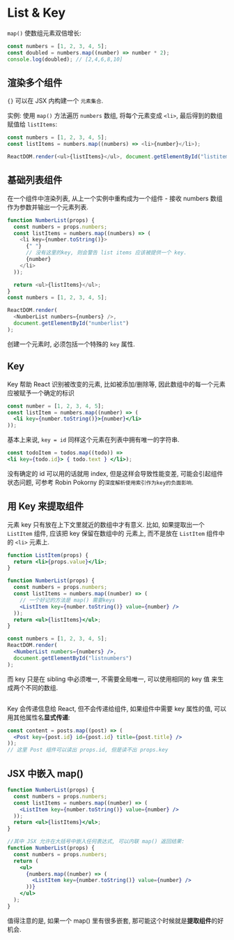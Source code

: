 # List & Key

`map()` 使数组元素双倍增长:

```js
const numbers = [1, 2, 3, 4, 5];
const doubled = numbers.map((number) => number * 2);
console.log(doubled); // [2,4,6,8,10]
```

## 渲染多个组件

`{}` 可以在 JSX 内构建一个 `元素集合`.

实例: 使用 `map()` 方法遍历 `numbers` 数组, 将每个元素变成 `<li>`, 最后得到的数组赋值给 `listItems`:

```js
const numbers = [1, 2, 3, 4, 5];
const listItems = numbers.map((numbers) => <li>{number}</li>);

ReactDOM.render(<ul>{listItems}</ul>, document.getElementById("listitems"));
```

## 基础列表组件

在一个组件中渲染列表, 从上一个实例中重构成为一个组件 - 接收 numbers 数组作为参数并输出一个元素列表.

```js
function NumberList(props) {
  const numbers = props.numbers;
  const listItems = numbers.map((numbers) => (
    <li key={number.toString()}>
      {" "}
      // 没有这里的key, 则会警告 list items 应该被提供一个 key.
      {number}
    </li>
  ));

  return <ul>{listItems}</ul>;
}
const numbers = [1, 2, 3, 4, 5];

ReactDOM.render(
  <NumberList numbers={numbers} />,
  document.getElementById("numberlist")
);
```

创建一个元素时, 必须包括一个特殊的 `key` 属性.

## Key

Key 帮助 React 识别被改变的元素, 比如被添加/删除等, 因此数组中的每一个元素应被赋予一个确定的标识

```jsx
const number = [1, 2, 3, 4, 5];
const listItem = numbers.map((number) => (
  <li key={number.toString()}>{number}</li>
));
```

基本上来说, `key = id` 同样这个元素在列表中拥有唯一的字符串.

```jsx
const todoItem = todos.map((todo)) =>
<li key={todo.id}> { todo.text } </li>);
```

没有确定的 id 可以用的话就用 index, 但是这样会导致性能变差, 可能会引起组件状态问题, 可参考 Robin Pokorny 的`深度解析使用索引作为key的负面影响`.

## 用 Key 来提取组件

元素 key 只有放在上下文里就近的数组中才有意义. 比如, 如果提取出一个 `ListItem` 组件, 应该把 key 保留在数组中的 <ListItem /> 元素上, 而不是放在 `ListItem` 组件中的 `<li>` 元素上.

```jsx
function ListItem(props) {
  return <li>{props.value}</li>;
}

function NumberList(props) {
  const numbers = props.numbers;
  const listItems = numbers.map((number) => (
    // 一个好记的方法是 map() 需要keys
    <ListItem key={number.toString()} value={number} />
  ));
  return <ul>{listItems}</ul>;
}

const numbers = [1, 2, 3, 4, 5];
ReactDOM.render(
  <NumberList numbers={numbers} />,
  document.getElementById("listnumbers")
);
```

而 key 只是在 sibling 中必须唯一, 不需要全局唯一, 可以使用相同的 key 值 来生成两个不同的数组.

```jsx
```

Key 会传递信息给 React, 但不会传递给组件, 如果组件中需要 key 属性的值, 可以用其他属性名**显式传递**:

```jsx
const content = posts.map((post) => (
  <Post key={post.id} id={post.id} title={post.title} />
));
// 这里 Post 组件可以读出 props.id, 但是读不出 props.key
```

## JSX 中嵌入 map()

```jsx
function NumberList(props) {
  const numbers = props.numbers;
  const listItems = numbers.map((number) => (
    <ListItem key={number.toString()} value={number} />
  ));
  return <ul>{listItems}</ul>;
}

//其中 JSX 允许在大括号中嵌入任何表达式, 可以内联 map() 返回结果:
function NumberList(props) {
  const numbers = props.numbers;
  return (
    <ul>
      {numbers.map((number) => (
        <ListItem key={number.toString()} value={number} />
      ))}
    </ul>
  );
}
```

值得注意的是, 如果一个 map() 里有很多嵌套, 那可能这个时候就是**提取组件**的好机会.